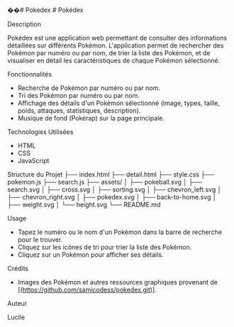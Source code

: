 ��#   P o k e d e x 
 # Pokédex

Description

Pokédex est une application web permettant de consulter des informations détaillées sur différents Pokémon. L'application permet de rechercher des Pokémon par numéro ou par nom, de trier la liste des Pokémon, et de visualiser en détail les caractéristiques de chaque Pokémon sélectionné.

Fonctionnalités

- Recherche de Pokémon par numéro ou par nom.
- Tri des Pokémon par numéro ou par nom.
- Affichage des détails d'un Pokémon sélectionné (image, types, taille, poids, attaques, statistiques, description).
- Musique de fond (Pokérap) sur la page principale.

Technologies Utilisées

- HTML
- CSS
- JavaScript

Structure du Projet
├── index.html
├── detail.html
├── style.css
├── pokemon.js
├── search.js
├── assets/
│ ├── pokeball.svg
│ ├── search.svg
│ ├── cross.svg
│ ├── sorting.svg
│ ├── chevron_left.svg
│ ├── chevron_right.svg
│ ├── pokedex.svg
│ ├── back-to-home.svg
│ ├── weight.svg
│ └── height.svg
└── README.md

Usage

- Tapez le numéro ou le nom d'un Pokémon dans la barre de recherche pour le trouver.
- Cliquez sur les icônes de tri pour trier la liste des Pokémon.
- Cliquez sur un Pokémon pour afficher ses détails.

Crédits

- Images des Pokémon et autres ressources graphiques provenant de [(https://github.com/samicodess/pokedex.git)].

Auteur

Lucile

 
